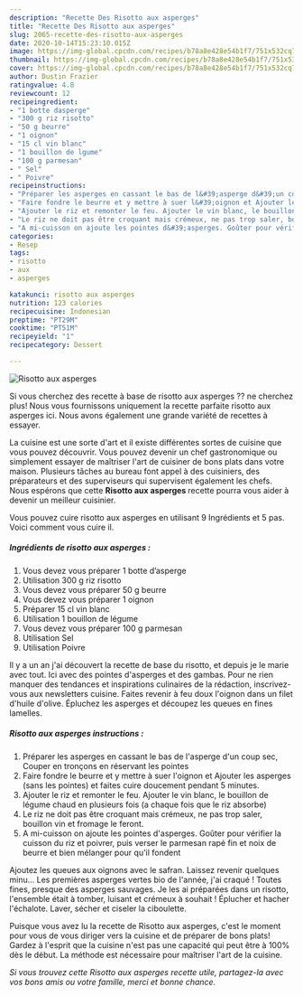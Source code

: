 ```yaml
---
description: "Recette Des Risotto aux asperges"
title: "Recette Des Risotto aux asperges"
slug: 2065-recette-des-risotto-aux-asperges
date: 2020-10-14T15:23:10.015Z
image: https://img-global.cpcdn.com/recipes/b78a8e428e54b1f7/751x532cq70/risotto-aux-asperges-photo-principale-de-la-recette.jpg
thumbnail: https://img-global.cpcdn.com/recipes/b78a8e428e54b1f7/751x532cq70/risotto-aux-asperges-photo-principale-de-la-recette.jpg
cover: https://img-global.cpcdn.com/recipes/b78a8e428e54b1f7/751x532cq70/risotto-aux-asperges-photo-principale-de-la-recette.jpg
author: Dustin Frazier
ratingvalue: 4.8
reviewcount: 12
recipeingredient:
- "1 botte dasperge"
- "300 g riz risotto"
- "50 g beurre"
- "1 oignon"
- "15 cl vin blanc"
- "1 bouillon de lgume"
- "100 g parmesan"
- " Sel"
- " Poivre"
recipeinstructions:
- "Préparer les asperges en cassant le bas de l&#39;asperge d&#39;un coup sec, Couper en tronçons en réservant les pointes"
- "Faire fondre le beurre et y mettre à suer l&#39;oignon et Ajouter les asperges (sans les pointes) et faites cuire doucement pendant 5 minutes."
- "Ajouter le riz et remonter le feu. Ajouter le vin blanc, le bouillon de légume chaud en plusieurs fois (a chaque fois que le riz absorbe)"
- "Le riz ne doit pas être croquant mais crémeux, ne pas trop saler, bouillon vin et fromage le feront."
- "A mi-cuisson on ajoute les pointes d&#39;asperges. Goûter pour vérifier la cuisson du riz et poivrer, puis verser le parmesan rapé fin et noix de beurre et bien mélanger pour qu&#39;il fondent"
categories:
- Resep
tags:
- risotto
- aux
- asperges

katakunci: risotto aux asperges 
nutrition: 123 calories
recipecuisine: Indonesian
preptime: "PT29M"
cooktime: "PT51M"
recipeyield: "1"
recipecategory: Dessert

---
```



![Risotto aux asperges](https://img-global.cpcdn.com/recipes/b78a8e428e54b1f7/751x532cq70/risotto-aux-asperges-photo-principale-de-la-recette.jpg)

Si vous cherchez des recette à base de risotto aux asperges ?? ne cherchez plus! Nous vous fournissons uniquement la recette parfaite risotto aux asperges ici. Nous avons également une grande variété de recettes à essayer.

La cuisine est une sorte d'art et il existe différentes sortes de cuisine que vous pouvez découvrir. Vous pouvez devenir un chef gastronomique ou simplement essayer de maîtriser l'art de cuisiner de bons plats dans votre maison. Plusieurs tâches au bureau font appel à des cuisiniers, des préparateurs et des superviseurs qui supervisent également les chefs. Nous espérons que cette <strong> Risotto aux asperges </strong> recette pourra vous aider à devenir un meilleur cuisinier.

<!--inarticleads1-->

Vous pouvez cuire risotto aux asperges en utilisant 9 Ingrédients et 5 pas. Voici comment vous cuire il.

##### Ingrédients de risotto aux asperges :

1. Vous devez vous préparer 1 botte d’asperge
1. Utilisation 300 g riz risotto
1. Vous devez vous préparer 50 g beurre
1. Vous devez vous préparer 1 oignon
1. Préparer 15 cl vin blanc
1. Utilisation 1 bouillon de légume
1. Vous devez vous préparer 100 g parmesan
1. Utilisation  Sel
1. Utilisation  Poivre


Il y a un an j&#39;ai découvert la recette de base du risotto, et depuis je le marie avec tout. Ici avec des pointes d&#39;asperges et des gambas. Pour ne rien manquer des tendances et inspirations culinaires de la rédaction, inscrivez-vous aux newsletters cuisine. Faites revenir à feu doux l&#39;oignon dans un filet d&#39;huile d&#39;olive. Épluchez les asperges et découpez les queues en fines lamelles. 

<!--inarticleads2-->

##### Risotto aux asperges instructions :

1. Préparer les asperges en cassant le bas de l&#39;asperge d&#39;un coup sec, Couper en tronçons en réservant les pointes
1. Faire fondre le beurre et y mettre à suer l&#39;oignon et Ajouter les asperges (sans les pointes) et faites cuire doucement pendant 5 minutes.
1. Ajouter le riz et remonter le feu. Ajouter le vin blanc, le bouillon de légume chaud en plusieurs fois (a chaque fois que le riz absorbe)
1. Le riz ne doit pas être croquant mais crémeux, ne pas trop saler, bouillon vin et fromage le feront.
1. A mi-cuisson on ajoute les pointes d&#39;asperges. Goûter pour vérifier la cuisson du riz et poivrer, puis verser le parmesan rapé fin et noix de beurre et bien mélanger pour qu&#39;il fondent


Ajoutez les queues aux oignons avec le safran. Laissez revenir quelques minu… Les premières asperges vertes bio de l&#39;année, j&#39;ai craqué ! Toutes fines, presque des asperges sauvages. Je les ai préparées dans un risotto, l&#39;ensemble était à tomber, luisant et crémeux à souhait ! Éplucher et hacher l&#39;échalote. Laver, sécher et ciseler la ciboulette. 

<!--inarticleads1-->

<p>
Puisque vous avez lu la recette de Risotto aux asperges, c'est le moment pour vous de vous diriger vers la cuisine et de préparer de bons plats! Gardez à l'esprit que la cuisine n'est pas une capacité qui peut être à 100% dès le début. La méthode est nécessaire pour maîtriser l'art de la cuisine.
</p>

<p>
<i>Si vous trouvez cette Risotto aux asperges recette utile, partagez-la avec vos bons amis ou votre famille, merci et bonne chance.</i>
</p>
